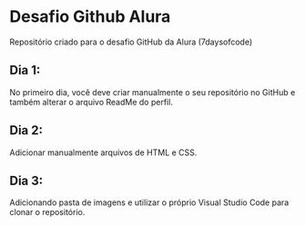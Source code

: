 # Desafio Github Alura
Repositório criado para o desafio GitHub da Alura (7daysofcode)


## Dia 1: 
No primeiro dia, você deve criar manualmente o seu repositório no GitHub e também alterar o arquivo ReadMe do perfil.

## Dia 2:
Adicionar manualmente arquivos de HTML e CSS.

## Dia 3:
Adicionando pasta de imagens e utilizar o próprio Visual Studio Code para clonar o repositório.
